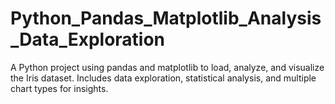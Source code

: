 # Python_Pandas_Matplotlib_Analysis_Data_Exploration
A Python project using pandas and matplotlib to load, analyze, and visualize the Iris dataset. Includes data exploration, statistical analysis, and multiple chart types for insights.
